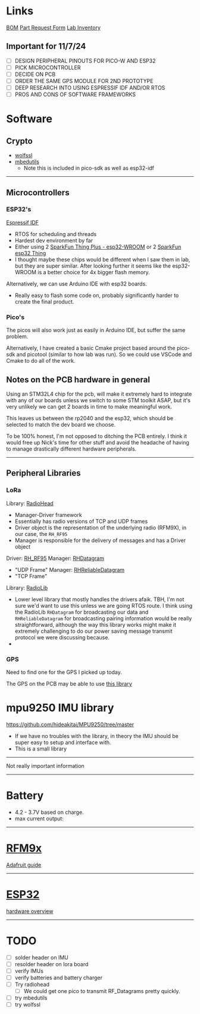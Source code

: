 # Links
[BOM](https://docs.google.com/spreadsheets/d/15W4wwxXkQQS-kHKKcw-9356XjkgM5HsGhcNUo7VEne0/edit?gid=1277098881#gid=1277098881)
[Part Request Form](https://docs.google.com/forms/d/e/1FAIpQLScOeeJ1YqKZxFd3QCQ9UUkvl_Z1RGB9qkjTkKaBnJdHM-YsBA/formResponse)
[Lab Inventory](https://docs.google.com/spreadsheets/d/1v2LrFACQgDAR7JVOlNeXz1KoTylSGIU5DAnORZ1ogkU/edit?gid=0#gid=0)

## Important for 11/7/24
- [ ] DESIGN PERIPHERAL PINOUTS FOR PICO-W AND ESP32
- [ ] PICK MICROCONTROLLER
- [ ] DECIDE ON PCB
- [ ] ORDER THE SAME GPS MODULE FOR 2ND PROTOTYPE
- [ ] DEEP RESEARCH INTO USING ESPRESSIF IDF AND/OR RTOS
- [ ] PROS AND CONS OF SOFTWARE FRAMEWORKS

# Software
## Crypto
- [wolfssl](https://www.wolfssl.com/docs/)
- [mbedutils](https://github.com/Mbed-TLS/mbedtls)
    - Note this is included in pico-sdk as well as esp32-idf
---
## Microcontrollers
### ESP32's
[Espressif IDF](https://docs.espressif.com/projects/esp-idf/en/stable/esp32/get-started/index.html)
- RTOS for scheduling and threads
- Hardest dev environment by far
- Either using 2 [SparkFun Thing Plus - esp32-WROOM](https://www.sparkfun.com/products/20168) or 2 [SparkFun esp32 Thing](https://www.sparkfun.com/products/13907)
- I thought maybe these chips would be different when I saw them in lab, but they are super similar. After looking further it seems like the esp32-WROOM is a better choice for 4x bigger flash memory.

Alternatively, we can use Arduino IDE with esp32 boards.
- Really easy to flash some code on, probably significantly harder to create the final product.

### Pico's
The picos will also work just as easily in Arduino IDE, but suffer the same problem.

Alternatively, I have created a basic Cmake project based around the pico-sdk and picotool (similar to how lab was run). So we could use VSCode and Cmake to do all of the work.

## Notes on the PCB hardware in general
Using an STM32L4 chip for the pcb, will make it extremely hard to integrate with any of our boards unless we switch to some STM toolkit ASAP, but it's very unlikely we can get 2 boards in time to make meaningful work.

This leaves us between the rp2040 and the esp32, which should be selected to match the dev board we choose.

To be 100% honest, I'm not opposed to ditching the PCB entirely. I think it would free up Nick's time for other stuff and avoid the headache of having to manage drastically different hardware peripherals.

---
## Peripheral Libraries

### LoRa
Library: [RadioHead](http://www.airspayce.com/mikem/arduino/RadioHead/)
- Manager-Driver framework
- Essentially has radio versions of TCP and UDP frames
- Driver object is the representation of the underlying radio (RFM9X), in our case, the `RH_RF95`
- Manager is responsible for the delivery of messages and has a Driver object

Driver: [RH_RF95](http://www.airspayce.com/mikem/arduino/RadioHead/classRH__RF95.html)
Manager: [RHDatagram](http://www.airspayce.com/mikem/arduino/RadioHead/classRHDatagram.html)
- "UDP Frame"
Manager: [RHReliableDatagram](http://www.airspayce.com/mikem/arduino/RadioHead/classRHReliableDatagram.html)
- "TCP Frame"

Library: [RadioLib](https://github.com/jgromes/RadioLib)
- Lower level library that mostly handles the drivers afaik. TBH, I'm not sure we'd want to use this unless we are going RTOS route. I think using the RadioLib `RHDatagram` for broadcasting our data and `RHReliableDatagram` for broadcasting pairing information would be really straightforward, although the way this library works might make it extremely challenging to do our power saving message transmit protocol we were discussing because.
- 
### GPS
Need to find one for the GPS I picked up today.

The GPS on the PCB may be able to use [this library](https://github.com/stealthylabs/libgps_mtk3339/tree/master/src) 

# mpu9250 IMU library
<https://github.com/hideakitai/MPU9250/tree/master>
- If we have no troubles with the library, in theory the IMU should be super easy to setup and interface with.
- This is a small library














---
Not really important information

---
# Battery
- 4.2 - 3.7V based on charge.
- max current output: 

---
# [RFM9x](https://www.adafruit.com/product/3072)
[Adafruit guide](https://learn.adafruit.com/adafruit-rfm69hcw-and-rfm96-rfm95-rfm98-lora-packet-padio-breakouts)

---
# [ESP32](https://www.sparkfun.com/products/20168)
[hardware overview](https://learn.sparkfun.com/tutorials/esp32-thing-plus-usb-c-hookup-guide/hardware-overview)

---
# TODO
- [ ] solder header on IMU
- [ ] resolder header on lora board
- [ ] verify IMUs
- [ ] verify batteries and battery charger
- [ ] Try radiohead
    - [ ] We could get one pico to transmit RF_Datagrams pretty quickly.
- [ ] try mbedutils
- [ ] try wolfssl
